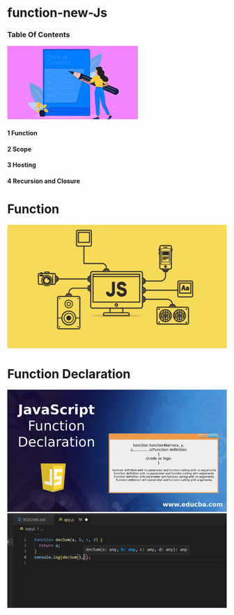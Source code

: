 # function-new-Js

### Table Of Contents

![N|Solid](./img/%D0%91%D0%B5%D0%B7%20%D0%BD%D0%B0%D0%B7%D0%B2%D0%B0%D0%BD%D0%B8%D1%8F.jpg)

#### 1 Function

#### 2 Scope

#### 3 Hosting

#### 4 Recursion and Closure

# Function

![N|Solid](./img/1_LyZcwuLWv2FArOumCxobpA.png)

# Function Declaration

![N|Solid](./img/JavaScript-Function-Declaration.jpg)
![N|Solid](./img/Misol_Dec.png)
